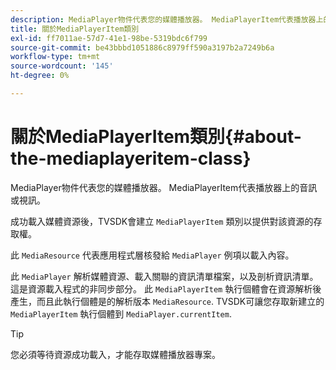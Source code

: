 ```yaml
---
description: MediaPlayer物件代表您的媒體播放器。 MediaPlayerItem代表播放器上的音訊或視訊。
title: 關於MediaPlayerItem類別
exl-id: ff7011ae-57d7-41e1-98be-5319bdc6f799
source-git-commit: be43bbbd1051886c8979ff590a3197b2a7249b6a
workflow-type: tm+mt
source-wordcount: '145'
ht-degree: 0%

---
```


# 關於MediaPlayerItem類別{#about-the-mediaplayeritem-class}

MediaPlayer物件代表您的媒體播放器。 MediaPlayerItem代表播放器上的音訊或視訊。

<!--<a id="section_01BC89E5C5A94D0A95EF9D29FBCE758A"></a>-->

成功載入媒體資源後，TVSDK會建立 `MediaPlayerItem` 類別以提供對該資源的存取權。

此 `MediaResource` 代表應用程式層核發給 `MediaPlayer` 例項以載入內容。

此 `MediaPlayer` 解析媒體資源、載入關聯的資訊清單檔案，以及剖析資訊清單。 這是資源載入程式的非同步部分。 此 `MediaPlayerItem` 執行個體會在資源解析後產生，而且此執行個體是的解析版本 `MediaResource`. TVSDK可讓您存取新建立的 `MediaPlayerItem` 執行個體到 `MediaPlayer.currentItem`.

>[!TIP]
>
>您必須等待資源成功載入，才能存取媒體播放器專案。

